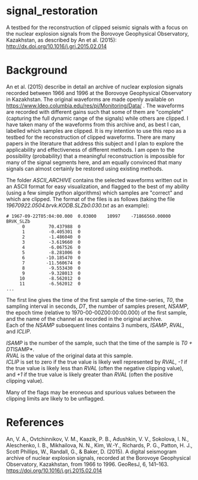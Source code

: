 # signal_restoration
A testbed for the reconstruction of clipped seismic signals with a focus on the nuclear explosion signals from the Borovoye Geophysical Observatory, Kazakhstan, as described by An et al. (2015): http://dx.doi.org/10.1016/j.grj.2015.02.014


# Background  
An et al. (2015) describe in detail an archive of nuclear explosion signals recorded between 1966 and 1996 at the Borovoye Geophysical Observatory in Kazakhstan. The original waveforms are made openly available on https://www.ldeo.columbia.edu/res/pi/Monitoring/Data/ . The waveforms are recorded with different gains such that some of them are "complete" (capturing the full dynamic range of the signals) while others are clipped. I have taken many of the waveforms from this archive and, as best I can, labelled which samples are clipped. It is my intention to use this repo as a testbed for the reconstruction of clipped waveforms. There are many papers in the literature that address this subject and I plan to explore the applicability and effectiveness of different methods. I am open to the possibility (probability) that a meaningful reconstruction is impossible for many of the signal segments here, and am equally convinced that many signals can almost certainly be restored using existing methods.  

The folder *ASCII_ARCHIVE* contains the selected waveforms written out in an ASCII format for easy visualization, and flagged to the best of my ability (using a few simple python algorithms) which samples are "correct" and which are clipped. The format of the files is as follows (taking the file *19670922.0504.brvk.KODB.SLZb0.030.txt* as an example):  
```
# 1967-09-22T05:04:00.000  0.03000    10997    -71866560.00000 BRVK_SLZb
      0         70.437988  0
      1         -0.405301  0
      2         -1.486040  0
      3         -3.619660  0
      4         -6.067526  0
      5         -8.281006  0
      6        -10.185470  0
      7        -11.560674  0
      8         -9.553430  0
      9         -9.328013  0
     10         -8.562012  0
     11         -6.562012  0
...
```
The first line gives the time of the first sample of the time-series, *T0*, the sampling interval in seconds, *DT*, the number of samples present, *NSAMP*, the epoch time (relative to 1970-00-00Z00:00:00.000) of the first sample, and the name of the channel as recorded in the original archive.  
Each of the *NSAMP* subsequent lines contains 3 numbers, *ISAMP*, *RVAL*, and *ICLIP*.  

*ISAMP* is the number of the sample, such that the time of the sample is *T0 + DT*ISAMP*.  
*RVAL* is the value of the original data at this sample.  
*ICLIP* is set to zero if the true value is likely well represented by *RVAL*, *-1* if the true value is likely less than *RVAL* (often the negative clipping value), and *+1* if the true value is likely greater than *RVAL* (often the positive clipping value).  

Many of the flags may be eroneous and spurious values between the clipping limits are likely to be unflagged.  






# References

An, V. A., Ovtchinnikov, V. M., Kaazik, P. B., Adushkin, V. V., Sokolova, I. N., Aleschenko, I. B., Mikhailova, N. N., Kim, W.-Y., Richards, P. G., Patton, H. J., Scott Phillips, W., Randall, G., & Baker, D. (2015). A digital seismogram archive of nuclear explosion signals, recorded at the Borovoye Geophysical Observatory, Kazakhstan, from 1966 to 1996. GeoResJ, 6, 141–163. https://doi.org/10.1016/j.grj.2015.02.014

